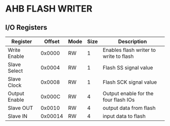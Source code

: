 # AHB FLASH WRITER 
## I/O Registers
| Register | Offset | Mode         | Size | Description |
| -------- | ------ | ------------ | ------|----- |
| Write Enable      | 0x0000  | RW        | 1| Enables flash writer to write to flash   |
| Slave Select      | 0x0004  | RW        | 1| Flash SS signal value  |
| Slave Clock       | 0x0008  | RW        | 1| Flash SCK signal value  |
| Output Enable     | 0x000C  | RW        | 4| Output enable for the four flash IOs  |
| Slave OUT         | 0x0010  | RW        | 4| output data from flash  |
| Slave IN          | 0x00014 | RW        | 4| input data to flash  |
